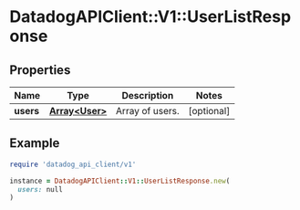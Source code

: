 # DatadogAPIClient::V1::UserListResponse

## Properties

| Name      | Type                             | Description     | Notes      |
| --------- | -------------------------------- | --------------- | ---------- |
| **users** | [**Array&lt;User&gt;**](User.md) | Array of users. | [optional] |

## Example

```ruby
require 'datadog_api_client/v1'

instance = DatadogAPIClient::V1::UserListResponse.new(
  users: null
)
```
